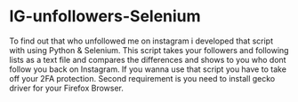 # IG-unfollowers-Selenium
To find out that who unfollowed me on instagram i developed that script with using Python & Selenium. This script takes your followers and following lists as a text file and compares the differences and shows to you who dont follow you back on Instagram. 
If you wanna use that script you have to take off your 2FA protection.
Second requirement is you need to install gecko driver for your Firefox Browser.
